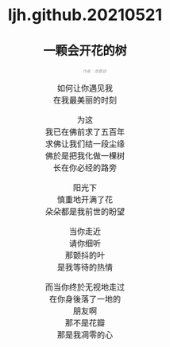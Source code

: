 # ljh.github.20210521
<!DOCTYPE html>
<html lang="en">
<head>
    <meta charset="UTF-8">
    <title>我的第一个网页</title>
    <style type="text/css">
		body{
			text-align: center;
			font-size: 16px;
		}
		div{
			font-size: 8px;
			font-style: oblique;
			color: #A2A2A2;
		}
	</style>
</head>

<body>
	<h2>一颗会开花的树</h2>
	<div>&nbsp;&nbsp;&nbsp;&nbsp;&nbsp;&nbsp;&nbsp;&nbsp;&nbsp;&nbsp;&nbsp;&nbsp;&nbsp;&nbsp;&nbsp;&nbsp;
		作者：席慕容</div>
    <p>如何让你遇见我<br/>
        在我最美丽的时刻</p>
	<p>为这<br/>我已在佛前求了五百年<br/>
		求佛让我们结一段尘缘<br/>
		佛於是把我化做一棵树<br/>
		长在你必经的路旁</p>
	<p>阳光下<br/>
		慎重地开满了花<br/>
		朵朵都是我前世的盼望</p>
	<p>当你走近<br/>
		请你细听<br/>
		那颤抖的叶<br/>
		是我等待的热情</p>
	<p>而当你终於无视地走过<br/>
		在你身後落了一地的<br/>
		朋友啊<br/>
		那不是花瓣<br/>
		那是我凋零的心</p>
<br>
</body>
</html>
